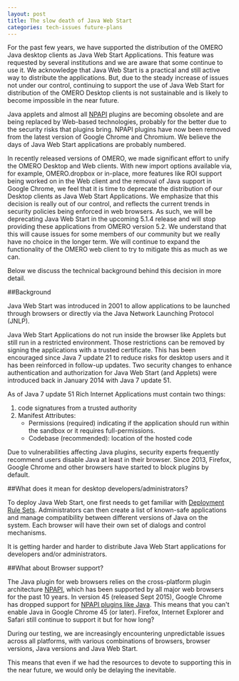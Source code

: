 ```yaml
---
layout: post
title: The slow death of Java Web Start
categories: tech-issues future-plans
---
```


For the past few years, we have supported the distribution of the OMERO Java desktop clients as Java Web Start Applications. This feature was requested by several institutions and we are aware that some continue to use it.
We acknowledge that Java Web Start is a practical and still active way to distribute the applications. But, due to the steady increase of issues not under our control, continuing to support the use of Java Web Start for distribution of the OMERO Desktop clients is not sustainable and is likely to become impossible in the near future.

Java applets and almost all [NPAPI](https://en.wikipedia.org/wiki/NPAPI) plugins are becoming obsolete and
are being replaced by Web-based technologies, probably for the better due to the security risks that plugins bring.
NPAPI plugins have now been removed from the latest version of Google Chrome and Chromium.
We believe the days of Java Web Start applications are probably numbered.

In recently released versions of OMERO, we made significant effort to unify the OMERO Desktop and Web clients.
With new import options available via, for example, OMERO.dropbox or in-place, more features like ROI support being worked on in the Web client and the removal of Java support in Google Chrome, we feel that it is time to deprecate the distribution of our Desktop clients as Java Web Start Applications. We emphasize that this decision is really out of our control, and reflects the current trends in security policies being enforced in web browsers.
As such, we will be deprecating Java Web Start in the upcoming 5.1.4 release and will stop providing these applications from OMERO version 5.2. We understand that this will cause issues for some members of our community but we really have no choice in the longer term. We will continue to expand the functionality of the OMERO web client to try to mitigate this as much as we can.

Below we discuss the technical background behind this decision in more detail.

##Background

Java Web Start was introduced in 2001 to allow applications to be launched through browsers or directly via the Java Network Launching Protocol (JNLP).

Java Web Start Applications do not run inside the browser like Applets but still run in a restricted environment. Those restrictions can be removed by signing the applications with a trusted certificate. This has been encouraged since Java 7 update 21 to reduce risks for desktop users and it has been reinforced in follow-up updates.
Two security changes to enhance authentication and authorization for Java Web Start (and Applets) were introduced back in January 2014 with Java 7 update 51.

As of Java 7 update 51
Rich Internet Applications must contain two things:

1. code signatures from a trusted authority
2. Manifest Attributes:
   - Permissions (required) indicating if the application should run within the sandbox or it requires full-permissions.
   - Codebase (recommended): location of the hosted code

Due to vulnerabilities affecting Java plugins, security experts frequently recommend users disable Java at least in their browser. Since 2013, Firefox, Google Chrome and other browsers have started to block plugins by default.

##What does it mean for desktop developers/administrators?

To deploy Java Web Start, one first needs to get familiar with [Deployment Rule Sets](https://blogs.oracle.com/java-platform-group/entry/introducing_deployment_rule_sets).
Administrators can then create a list of known-safe applications and manage compatibility between
different versions of Java on the system.
Each browser will have their own set of dialogs and control mechanisms.

It is getting harder and harder to distribute Java Web Start applications for developers and/or administrators.

##What about Browser support?

The Java plugin for web browsers relies on the cross-platform plugin architecture [NPAPI](https://en.wikipedia.org/wiki/NPAPI), which has been supported by all major web browsers for the past 10 years.
In version 45 (released Sept 2015), Google Chrome has dropped support for [NPAPI plugins like Java](https://support.google.com/chrome/answer/6213033).
This means that you can't enable Java in Google Chrome 45 (or later).
Firefox, Internet Explorer and Safari still continue to support it but for how long?

During our testing, we are increasingly encountering unpredictable issues across all platforms, with various combinations of browsers, browser versions, Java versions and Java Web Start.

This means that even if we had the resources to devote to supporting this in the near future, we would only be delaying the inevitable.
